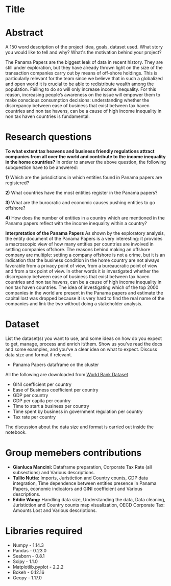 # Title

# Abstract
A 150 word description of the project idea, goals, dataset used. What story you would like to tell and why? What's the motivation behind your project?

The Panama Papers are the biggest leak of data in recent history. They are still under exploration, but they have already thrown light on the size of the transaction companies carry out by means of off-shore holdings. This is particularly relevant for the team since we believe that in such a globalized and open world it is crucial to be able to redistribute wealth among the population. Failing to do so will only increase income inequality. For this reason, increasing people’s awareness on the issue will empower them to make conscious consumption decisions: understanding whether the discrepancy between ease of business that exist between tax haven countries and non tax havens, can be a cause of high income inequality in non tax haven countries is fundamental. 


# Research questions

 
**To what extent tax heavens and business friendly regulations attract companies from all over the world and contribute to the income inequality in the home countries?**
In order to answer the above question, the following subquestion have to be answered:

**1)** Which are the jurisdictions in which entities found in Panama papers are registered?

**2)** What countries have the most entities register in the Panama papers?

**3)** What are the burocratic and economic causes pushing entities to go offshore?

**4)** How does the number of entities in a country which are mentioned in the Panama papers reflect with the income inequality within a country?

**Interpretation of the Panama Papers**
As shown by the exploratory analysis, the entity document of the Panama Papers is a very interesting: it provides a macroscopic view of how many entities per countries are involved in settling companies offshore. The reasons behind making an offshore company are multiple: setting a company offshore is not a crime, but it is an indication that the business condition in the home country are not always favorable from a privacy point of view, from a bureaucratic point of view and from a tax point of view. In other words it is investigated whether the discrepancy between ease of business that exist between tax haven countries and non tax havens, can be a cause of high income inequality in non tax haven countries. The idea of investigating which of the top 2000 companies in the world are present in the Panama papers and estimate the capital lost was dropped because it is very hard to find the real name of the companies and link the two without doing a stakeholder analysis.


# Dataset
List the dataset(s) you want to use, and some ideas on how do you expect to get, manage, process and enrich it/them. Show us you've read the docs and some examples, and you've a clear idea on what to expect. Discuss data size and format if relevant.


 - Panama Papers dataframe on the cluster
 
 All the following are downloaded from [World Bank Dataset](https://data.worldbank.org)
 - GINI coefficient per country
 - Ease of Business coefficient per country
 - GDP per country
 - GDP per capita per country
 - Time to start a business per country
 - Time spent by business in government regulation per country
 - Tax rate per country 

The discussion about the data size and format is carried out inside the notebook.

# Group memebers contributions 
 - **Gianluca Mancini:** Dataframe preparation, Corporate Tax Rate (all subsections) and Various descriptions.
 - **Tullio Nutta:** Imports, Juristiction and Country counts, GDP data integration, Time dependence between entities presence in Panama Papers, economic indicators and GINI coefficient and Various descriptions.
 - **Eddie Wang:** Handling data size, Understanding the data, Data cleaning, Juristiction and Country counts map visualization, OECD Corporate Tax: Amounts Lost and Various descriptions.

# Libraries required
 - Numpy - 1.14.3
 - Pandas - 0.23.0
 - Seaborn - 0.8.1
 - Scipy - 1.1.0
 - Matplotlib.pyplot - 2.2.2
 - Bokeh - 0.12.16
 - Geopy - 1.17.0


